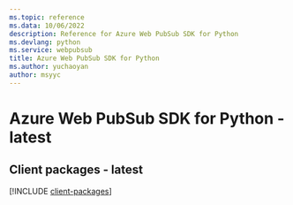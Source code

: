 ```yaml
---
ms.topic: reference
ms.data: 10/06/2022
description: Reference for Azure Web PubSub SDK for Python
ms.devlang: python
ms.service: webpubsub
title: Azure Web PubSub SDK for Python
ms.author: yuchaoyan
author: msyyc
---
```

# Azure Web PubSub SDK for Python - latest

## Client packages - latest
[!INCLUDE [client-packages](web-pubsub-client-index.md)]